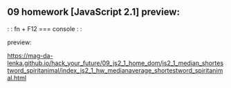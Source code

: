 ## 09 homework [JavaScript 2.1] preview:

: : fn + F12 === console : : 

preview: 

https://mag-da-lenka.github.io/hack_your_future/09_js2_1_home_dom/js2_1_median_shortestword_spiritanimal/index_js2_1_hw_medianaverage_shortestword_spiritanimal.html

